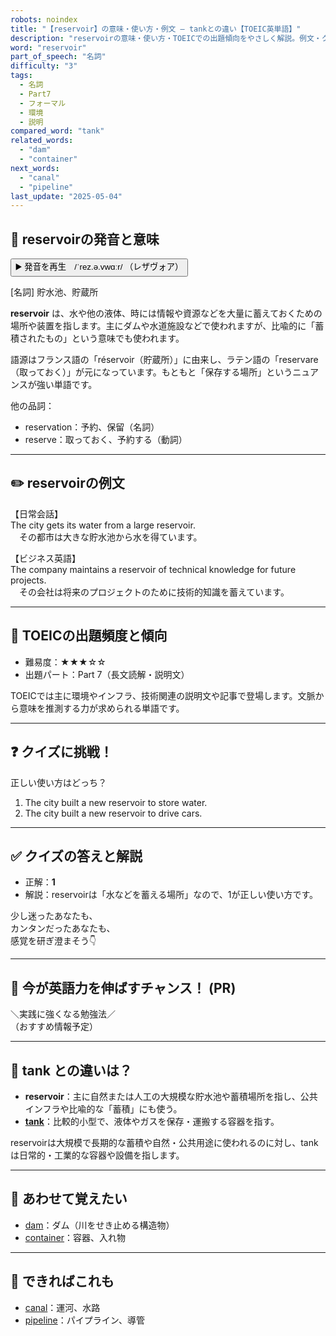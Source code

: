 ```yaml
---
robots: noindex
title: "【reservoir】の意味・使い方・例文 ― tankとの違い【TOEIC英単語】"
description: "reservoirの意味・使い方・TOEICでの出題傾向をやさしく解説。例文・クイズ付きでtankとの違いもわかりやすく学べます。"
word: "reservoir"
part_of_speech: "名詞"
difficulty: "3"
tags:
  - 名詞
  - Part7
  - フォーマル
  - 環境
  - 説明
compared_word: "tank"
related_words:
  - "dam"
  - "container"
next_words:
  - "canal"
  - "pipeline"
last_update: "2025-05-04"
---
```


## 🔰 reservoirの発音と意味

<button class="play-audio" onclick="playTTS('reservoir')">
  <span class="play-audio-main">
    ▶️ 発音を再生　/ˈrez.ə.vwɑːr/
  </span>
  <span class="play-audio-sub">
    （レザヴォア）
  </span>
</button>

[名詞] 貯水池、貯蔵所

**reservoir** は、水や他の液体、時には情報や資源などを大量に蓄えておくための場所や装置を指します。主にダムや水道施設などで使われますが、比喩的に「蓄積されたもの」という意味でも使われます。

語源はフランス語の「réservoir（貯蔵所）」に由来し、ラテン語の「reservare（取っておく）」が元になっています。もともと「保存する場所」というニュアンスが強い単語です。

他の品詞：  
- reservation：予約、保留（名詞）
- reserve：取っておく、予約する（動詞）

---

## ✏️ reservoirの例文

【日常会話】  
The city gets its water from a large reservoir.  
　その都市は大きな貯水池から水を得ています。

【ビジネス英語】  
The company maintains a reservoir of technical knowledge for future projects.  
　その会社は将来のプロジェクトのために技術的知識を蓄えています。

---

## 🎯 TOEICの出題頻度と傾向

- 難易度：★★★☆☆
- 出題パート：Part 7（長文読解・説明文）

TOEICでは主に環境やインフラ、技術関連の説明文や記事で登場します。文脈から意味を推測する力が求められる単語です。

---

## ❓ クイズに挑戦！

正しい使い方はどっち？

1. The city built a new reservoir to store water.  
2. The city built a new reservoir to drive cars.

---

## ✅ クイズの答えと解説

- 正解：**1**
- 解説：reservoirは「水などを蓄える場所」なので、1が正しい使い方です。

少し迷ったあなたも、  
カンタンだったあなたも、  
感覚を研ぎ澄まそう👇️

---

## 🚀 今が英語力を伸ばすチャンス！ (PR)

<div class="info-center">
＼実践に強くなる勉強法／<br>  
（おすすめ情報予定）
</div>

---

## 🤔  tank との違いは？

- **reservoir**：主に自然または人工の大規模な貯水池や蓄積場所を指し、公共インフラや比喩的な「蓄積」にも使う。
- **[tank](/word/tank)**：比較的小型で、液体やガスを保存・運搬する容器を指す。

reservoirは大規模で長期的な蓄積や自然・公共用途に使われるのに対し、tankは日常的・工業的な容器や設備を指します。

---

## 🧩 あわせて覚えたい

- [dam](/word/dam)：ダム（川をせき止める構造物）
- [container](/word/container)：容器、入れ物

---

## 📖 できればこれも

- [canal](/word/canal)：運河、水路
- [pipeline](/word/pipeline)：パイプライン、導管

<!-- cvid: aid39_bid46 -->
